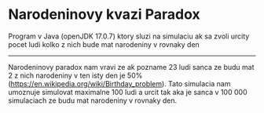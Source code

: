 # Narodeninovy kvazi Paradox
Program v Java (openJDK 17.0.7) ktory sluzi na simulaciu ak sa zvoli urcity pocet ludi kolko z nich bude mat narodeniny v rovnaky den
******************************************************************************************
Narodeninovy paradox nam vravi ze ak pozname 23 ludi sanca ze budu mat 2 z nich narodeniny v ten isty den je 50% (https://en.wikipedia.org/wiki/Birthday_problem). Tato simulacia nam umoznuje simulovat maximalne 100 ludi a urcit tak aka je sanca v 100 000 simulaciach ze budu mat narodeniny v rovnaky den.
